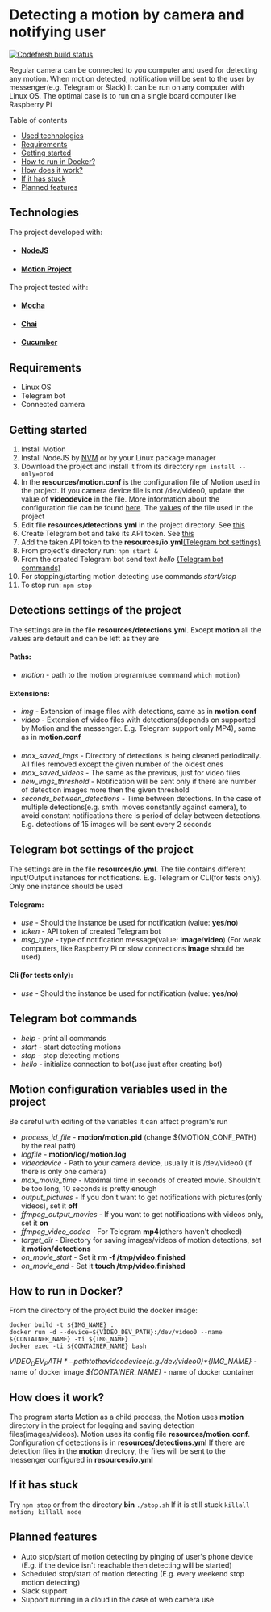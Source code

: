# Detecting a motion by camera and notifying user

[![Codefresh build status]( https://g.codefresh.io/api/badges/pipeline/interview/home_cam%2Fbuild?type=cf-1&key=eyJhbGciOiJIUzI1NiJ9.NWZhYTdiZTY4MzE3Y2U5MTgzYjNlNDQy.JbShxjnOO0eZ-H8TrUhXkZVuGNRjroKxJqe6jIJNq7Y)]( https://g.codefresh.io/pipelines/edit/new/builds?id=5fd48a7056e3d0436346b6b2&pipeline=build&projects=home_cam&projectId=5fd48a4a56e3d06c8b46b6b1)

Regular camera can be connected to you computer and used for detecting any motion. When motion detected, notification will be sent to the user by messenger(e.g. Telegram or Slack)
It can be run on any computer with Linux OS. The optimal case is to run on a single board computer like Raspberry Pi

Table of contents
* [Used technologies](#Technologies)
* [Requirements](#Requirements)
* [Getting started](#Getting-started)
* [How to run in Docker?](#How-to-run-in-Docker?)
* [How does it work?](#How-does-it-work?)
* [If it has stuck](#If-it-has-stuck)
* [Planned features](#Planned-features)


## Technologies
The project developed with:
* #### [NodeJS](https://nodejs.org/en/)
* #### [Motion Project](https://motion-project.github.io/)
The project tested with:
* #### [Mocha](https://mochajs.org/)
* #### [Chai](https://www.chaijs.com/)
* #### [Cucumber](https://cucumber.io/)

## Requirements 
- Linux OS
- Telegram bot
- Connected camera

## Getting started
1. Install Motion 
2.  Install NodeJS by [NVM](https://github.com/nvm-sh/nvm) or by your Linux package manager
3. Download the project and install it from its directory `npm install --only=prod`
4. In the __resources/motion.conf__ is the configuration file of Motion used in the project. If you camera device file is not /dev/video0, update the value of __videodevice__ in the file. 
More information about the configuration file can be found [here](https://motion-project.github.io/motion_config.html). The [values](#Motion-configuration-variables-used-in-the-project) of the file used in the project  
5. Edit file __resources/detections.yml__ in the project directory. See [this](#Detections-settings-of-the-project) 
6. Create Telegram bot and take its API token. See [this](https://core.telegram.org/bots#6-botfather)
7. Add the taken API token to the __resources/io.yml__[(Telegram bot settings)](#Telegram-bot-settings-of-the-project)
8. From project's directory run: `npm start &`
9. From the created Telegram bot send text *hello* [(Telegram bot commands)](#Telegram-bot-commands)
10. For stopping/starting motion detecting use commands *start/stop* 
11. To stop run: `npm stop`


## Detections settings of the project
The settings are in the file __resources/detections.yml__. Except __motion__ all the values are default and can be left as they are
#### Paths:
- *motion* - path to the motion program(use command `which motion`)
#### Extensions:
- *img* - Extension of image files with detections, same as in __motion.conf__ 
-  *video* - Extension of video files with detections(depends on supported by Motion and the messenger. E.g. Telegram support only MP4), same as in __motion.conf__
####
-  *max_saved_imgs* - Directory of detections is being cleaned periodically. All files removed except the given number of the oldest ones
-  *max_saved_videos* - The same as the previous, just for video files
-  *new_imgs_threshold* - Notification will be sent only if there are number of detection images more then the given threshold
-  *seconds_between_detections* - Time between detections. In the case of multiple detections(e.g. smth. moves constantly against camera), to avoid constant notifications there is period of delay between detections. E.g. detections of 15 images will be sent every 2 seconds 

## Telegram bot settings of the project
The settings are in the file __resources/io.yml__. The file contains different Input/Output instances for notifications. E.g. Telegram or CLI(for tests only). Only one instance should be used
#### Telegram:
- *use* - Should the instance be used for notification (value: __yes__/__no__)
- *token* - API token of created Telegram bot
- *msg_type* - type of notification message(value: __image__/__video__) (For weak computers, like Raspberry Pi or slow connections __image__ should be used)
#### Cli (for tests only): 
- *use* - Should the instance be used for notification (value: __yes__/__no__)

## Telegram bot commands
* *help* - print all commands
*  *start* - start detecting motions
*  *stop* - stop detecting motions 
*  *hello* - initialize connection to bot(use just after creating bot)

## Motion configuration variables used in the project
Be careful with editing of the variables it can affect program's run
- *process_id_file* - __motion/motion.pid__ (change ${MOTION_CONF_PATH} by the real path)
- *logfile* - __motion/log/motion.log__
- *videodevice* - Path to your camera device, usually it is /dev/video0 (if there is only one camera)
- *max_movie_time* - Maximal time in seconds of created movie. Shouldn't be too long, 10 seconds is pretty enough
- *output_pictures* - If you don't want to get notifications with pictures(only videos), set it __off__
- *ffmpeg_output_movies* - If you want to get notifications with videos only, set it __on__
- *ffmpeg_video_codec* - For Telegram __mp4__(others haven't checked)
- *target_dir* - Directory for saving images/videos of motion detections, set it __motion/detections__
- *on_movie_start* - Set it __rm -f /tmp/video.finished__
- *on_movie_end* - Set it __touch /tmp/video.finished__ 

## How to run in Docker?
From the directory of the project build the docker image: 
```
docker build -t ${IMG_NAME} .
docker run -d --device=${VIDEO_DEV_PATH}:/dev/video0 --name ${CONTAINER_NAME} -ti ${IMG_NAME}
docker exec -ti ${CONTAINER_NAME} bash
```
*${VIDEO_DEV_PATH}* - path to the video device(e.g. /dev/video0)
*${IMG_NAME}* - name of docker image
*${CONTAINER_NAME}* - name of docker container


## How does it work?
The program starts Motion as a child process, the Motion uses __motion__ directory in the project for logging and saving detection files(images/videos). Motion uses its config file __resources/motion.conf__. Configuration of detections is in __resources/detections.yml__
If there are detection files in the __motion__ directory, the files will be sent to the messenger configured in __resources/io.yml__

## If it has stuck
Try `npm stop` or from the directory __bin__ `./stop.sh`
If it is still stuck `killall motion; killall node`

## Planned features
* Auto stop/start of motion detecting by pinging of user's phone device (E.g. if the device isn't reachable then detecting will be started)
* Scheduled stop/start of motion detecting (E.g. every weekend stop motion detecting)
* Slack support
* Support running in a cloud in the case of web camera use

